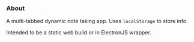 ### About

A multi-tabbed dynamic note taking app. Uses `localStorage` to store info.

Intended to be a static web build or in ElectronJS wrapper.
